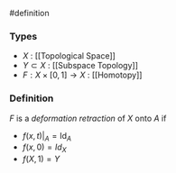 #definition
### Types
- $X$ : [[Topological Space]]
- $Y \subset X$ : [[Subspace Topology]]
- $F:X \times [0,1] \rightarrow X$ : [[Homotopy]]
### Definition
$F$ is a *deformation retraction* of $X$ onto $A$ if
- $f(x,t)|_A = \text{Id}_A$ 
- $f(x,0)= Id_X$
- $f(X,1) = Y$

